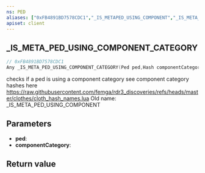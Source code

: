 ```yaml
---
ns: PED
aliases: ["0xFB4891BD7578CDC1","_IS_METAPED_USING_COMPONENT","_IS_META_PED_USING_COMPONENT"]
apiset: client
---
```

## _IS_META_PED_USING_COMPONENT_CATEGORY

```c
// 0xFB4891BD7578CDC1
Any _IS_META_PED_USING_COMPONENT_CATEGORY(Ped ped,Hash componentCategory);
```

checks if a ped is using a component category
see component category hashes here https://raw.githubusercontent.com/femga/rdr3_discoveries/refs/heads/master/clothes/cloth_hash_names.lua
Old name: _IS_META_PED_USING_COMPONENT

## Parameters
* **ped**:
* **componentCategory**:

## Return value

